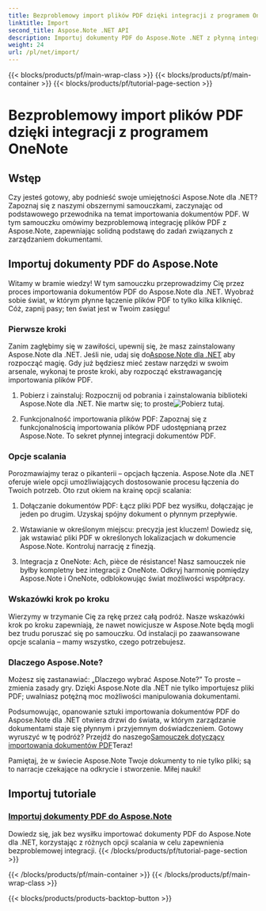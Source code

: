 ```yaml
---
title: Bezproblemowy import plików PDF dzięki integracji z programem OneNote
linktitle: Import
second_title: Aspose.Note .NET API
description: Importuj dokumenty PDF do Aspose.Note .NET z płynną integracją przy użyciu różnych opcji scalania. Ucz się, korzystając z samouczków krok po kroku, w tym integracji z programem OneNote.
weight: 24
url: /pl/net/import/
---
```


{{< blocks/products/pf/main-wrap-class >}}
{{< blocks/products/pf/main-container >}}
{{< blocks/products/pf/tutorial-page-section >}}

# Bezproblemowy import plików PDF dzięki integracji z programem OneNote


## Wstęp

Czy jesteś gotowy, aby podnieść swoje umiejętności Aspose.Note dla .NET? Zapoznaj się z naszymi obszernymi samouczkami, zaczynając od podstawowego przewodnika na temat importowania dokumentów PDF. W tym samouczku omówimy bezproblemową integrację plików PDF z Aspose.Note, zapewniając solidną podstawę do zadań związanych z zarządzaniem dokumentami.

## Importuj dokumenty PDF do Aspose.Note

Witamy w bramie wiedzy! W tym samouczku przeprowadzimy Cię przez proces importowania dokumentów PDF do Aspose.Note dla .NET. Wyobraź sobie świat, w którym płynne łączenie plików PDF to tylko kilka kliknięć. Cóż, zapnij pasy; ten świat jest w Twoim zasięgu!

### Pierwsze kroki

 Zanim zagłębimy się w zawiłości, upewnij się, że masz zainstalowany Aspose.Note dla .NET. Jeśli nie, udaj się do[Aspose.Note dla .NET](https://products.aspose.com/note/net) aby rozpocząć magię. Gdy już będziesz mieć zestaw narzędzi w swoim arsenale, wykonaj te proste kroki, aby rozpocząć ekstrawagancję importowania plików PDF.

1. Pobierz i zainstaluj: Rozpocznij od pobrania i zainstalowania biblioteki Aspose.Note dla .NET. Nie martw się; to proste![Pobierz tutaj](https://downloads.aspose.com/note/net).

2. Funkcjonalność importowania plików PDF: Zapoznaj się z funkcjonalnością importowania plików PDF udostępnianą przez Aspose.Note. To sekret płynnej integracji dokumentów PDF.

### Opcje scalania

Porozmawiajmy teraz o pikanterii – opcjach łączenia. Aspose.Note dla .NET oferuje wiele opcji umożliwiających dostosowanie procesu łączenia do Twoich potrzeb. Oto rzut okiem na krainę opcji scalania:

1. Dołączanie dokumentów PDF: Łącz pliki PDF bez wysiłku, dołączając je jeden po drugim. Uzyskaj spójny dokument o płynnym przepływie.

2. Wstawianie w określonym miejscu: precyzja jest kluczem! Dowiedz się, jak wstawiać pliki PDF w określonych lokalizacjach w dokumencie Aspose.Note. Kontroluj narrację z finezją.

3. Integracja z OneNote: Ach, pièce de résistance! Nasz samouczek nie byłby kompletny bez integracji z OneNote. Odkryj harmonię pomiędzy Aspose.Note i OneNote, odblokowując świat możliwości współpracy.

### Wskazówki krok po kroku

Wierzymy w trzymanie Cię za rękę przez całą podróż. Nasze wskazówki krok po kroku zapewniają, że nawet nowicjusze w Aspose.Note będą mogli bez trudu poruszać się po samouczku. Od instalacji po zaawansowane opcje scalania – mamy wszystko, czego potrzebujesz.

### Dlaczego Aspose.Note?

Możesz się zastanawiać: „Dlaczego wybrać Aspose.Note?” To proste – zmienia zasady gry. Dzięki Aspose.Note dla .NET nie tylko importujesz pliki PDF; uwalniasz potężną moc możliwości manipulowania dokumentami.

 Podsumowując, opanowanie sztuki importowania dokumentów PDF do Aspose.Note dla .NET otwiera drzwi do świata, w którym zarządzanie dokumentami staje się płynnym i przyjemnym doświadczeniem. Gotowy wyruszyć w tę podróż? Przejdź do naszego[Samouczek dotyczący importowania dokumentów PDF](./import-pdf-documents/)Teraz!

Pamiętaj, że w świecie Aspose.Note Twoje dokumenty to nie tylko pliki; są to narracje czekające na odkrycie i stworzenie. Miłej nauki!
## Importuj tutoriale
### [Importuj dokumenty PDF do Aspose.Note](./import-pdf-documents/)
Dowiedz się, jak bez wysiłku importować dokumenty PDF do Aspose.Note dla .NET, korzystając z różnych opcji scalania w celu zapewnienia bezproblemowej integracji.
{{< /blocks/products/pf/tutorial-page-section >}}

{{< /blocks/products/pf/main-container >}}
{{< /blocks/products/pf/main-wrap-class >}}

{{< blocks/products/products-backtop-button >}}

